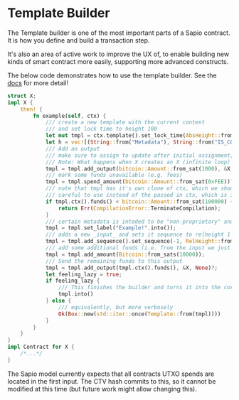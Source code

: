 # Template Builder

The Template builder is one of the most important parts of a Sapio contract.
It is how you define and build a transaction step.

It's also an area of active work to improve the UX of, to enable building new
kinds of smart contract more easily, supporting more advanced constructs.

The below code demonstrates how to use the template builder. See the
[docs](https://docs.rs/sapio/0.1.2/sapio/template/builder/struct.Builder.html)
for more detail!

```rust
struct X;
impl X {
    then! {
        fn example(self, ctx) {
            /// create a new template with the current context
            /// and set lock time to height 100
            let mut tmpl = ctx.template().set_lock_time(AbsHeight::from(10).into())?;
            let h = vec![(String::from("Metadata"), String::from("IS_COOL"))].into_iter().collect();
            /// Add an output
            /// make sure to assign to update after initial assignment, otherwise tmpl is consumed completely...
            /// Note: What happens when X creates an X (infinite loop)
            tmpl = tmpl.add_output(bitcoin::Amount::from_sat(1000), &X, Some(h))?;
            /// mark some funds unavailable (e.g. fees)
            tmpl = tmpl.spend_amount(bitcoin::Amount::from_sat(0xFEE))?;
            /// note that tmpl has it's own clone of ctx, which we should be
            /// careful to use instead of the passed in ctx, which is immutable
            if tmpl.ctx().funds() < bitcoin::Amount::from_sat(100000) {
                return Err(CompilationError::TerminateCompilation);
            }
            /// certain metadata is inteded to be "non-proprietary" and has dedicated setters
            tmpl = tmpl.set_label("Example!".into());
            /// adds a new _input_ and sets it sequence to relheight 1 block.
            tmpl = tmpl.add_sequence().set_sequence(-1, RelHeight::from(1))?;
            /// add some additional funds (i.e. from the input we just added)
            tmpl = tmpl.add_amount(Bitcoin::from_sats(10000));
            /// Send the remaining funds to this output
            tmpl = tmpl.add_output(tmpl.ctx().funds(), &X, None)?;
            let feeling_lazy = true;
            if feeling_lazy {
                /// This finishes the builder and turns it into the correct result type
                tmpl.into()
            } else {
                /// equivalently, but more verbosely
                Ok(Box::new(std::iter::once(Template::from(tmpl))))
            }
        }
    }
}
impl Contract for X {
    /*...*/
}

```


The Sapio model currently expects that all contracts UTXO spends are located
in the first input. The CTV hash commits to this, so it cannot be modified at
this time (but future work might allow changing this).
